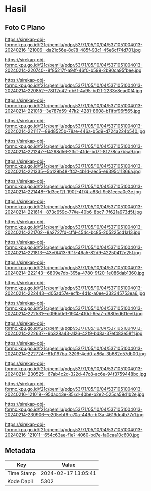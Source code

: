 # Hasil

## Foto C Plano

https://sirekap-obj-formc.kpu.go.id/f21c/pemilu/pdpr/53/71/05/10/04/5371051004013-20240216-121006--da21c56e-8d78-485f-93c1-45e6cf74d701.jpg

https://sirekap-obj-formc.kpu.go.id/f21c/pemilu/pdpr/53/71/05/10/04/5371051004013-20240214-220740--8f85217f-a94f-46f0-b599-2b90ca95fbee.jpg

https://sirekap-obj-formc.kpu.go.id/f21c/pemilu/pdpr/53/71/05/10/04/5371051004013-20240214-220852--78f12c42-db6f-4a95-bd2f-2233e8ead0f4.jpg

https://sirekap-obj-formc.kpu.go.id/f21c/pemilu/pdpr/53/71/05/10/04/5371051004013-20240214-221018--3e787d59-47b2-4281-8608-b11fbf96f565.jpg

https://sirekap-obj-formc.kpu.go.id/f21c/pemilu/pdpr/53/71/05/10/04/5371051004013-20240214-221117--89d8525b-78ae-446a-b5d9-d724a224b540.jpg

https://sirekap-obj-formc.kpu.go.id/f21c/pemilu/pdpr/53/71/05/10/04/5371051004013-20240214-221247--f4298d56-23cf-41de-bd7f-81278ca7b5a9.jpg

https://sirekap-obj-formc.kpu.go.id/f21c/pemilu/pdpr/53/71/05/10/04/5371051004013-20240214-221335--5b129b48-ff42-4b1d-aec5-e6395c11366a.jpg

https://sirekap-obj-formc.kpu.go.id/f21c/pemilu/pdpr/53/71/05/10/04/5371051004013-20240214-221448--1d3cef2f-1902-4f74-a83d-9c81eeca0e3e.jpg

https://sirekap-obj-formc.kpu.go.id/f21c/pemilu/pdpr/53/71/05/10/04/5371051004013-20240214-221614--873c659c-770e-40b6-8bc7-7f621a973d5f.jpg

https://sirekap-obj-formc.kpu.go.id/f21c/pemilu/pdpr/53/71/05/10/04/5371051004013-20240214-221702--8a2727fd-cffd-454c-bc85-205225cd1a13.jpg

https://sirekap-obj-formc.kpu.go.id/f21c/pemilu/pdpr/53/71/05/10/04/5371051004013-20240214-221813--43e0f413-9f15-46a5-82d9-42250412e25f.jpg

https://sirekap-obj-formc.kpu.go.id/f21c/pemilu/pdpr/53/71/05/10/04/5371051004013-20240214-222143--6809e7db-395a-4780-9f20-1e086dab1360.jpg

https://sirekap-obj-formc.kpu.go.id/f21c/pemilu/pdpr/53/71/05/10/04/5371051004013-20240214-222443--d05ad57e-edfb-4d1c-a0ee-332345753ea6.jpg

https://sirekap-obj-formc.kpu.go.id/f21c/pemilu/pdpr/53/71/05/10/04/5371051004013-20240214-222531--c096b0e1-1934-410d-9ea7-d980ed6f1ee0.jpg

https://sirekap-obj-formc.kpu.go.id/f21c/pemilu/pdpr/53/71/05/10/04/5371051004013-20240214-222637--6b328a43-a126-42f9-bd8a-37ef483e58f1.jpg

https://sirekap-obj-formc.kpu.go.id/f21c/pemilu/pdpr/53/71/05/10/04/5371051004013-20240214-222724--61d197ba-3206-4ed0-a86a-3b682e57db00.jpg

https://sirekap-obj-formc.kpu.go.id/f21c/pemilu/pdpr/53/71/05/10/04/5371051004013-20240214-230525--67ab4c2d-322d-47c8-ac6e-94f3759448bc.jpg

https://sirekap-obj-formc.kpu.go.id/f21c/pemilu/pdpr/53/71/05/10/04/5371051004013-20240216-121019--95dac43e-854d-40be-b2e2-525ca59d1b2e.jpg

https://sirekap-obj-formc.kpu.go.id/f21c/pemilu/pdpr/53/71/05/10/04/5371051004013-20240214-230906--e205ebf6-c70a-449c-bf3a-4619dc4b77c1.jpg

https://sirekap-obj-formc.kpu.go.id/f21c/pemilu/pdpr/53/71/05/10/04/5371051004013-20240216-121011--654c63ae-f1e7-4060-bd7e-fa0caa10c600.jpg


## Metadata

| Key        | Value               |
| ---------- | ------------------- |
| Time Stamp | 2024-02-17 13:05:41 |
| Kode Dapil | 5302                |



